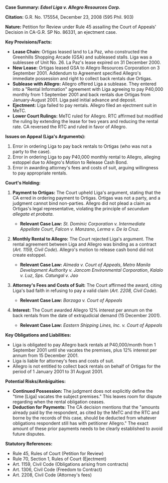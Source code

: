 **Case Summary: *Edsel Liga v. Allegro Resources Corp.***

**Citation:** G.R. No. 175554, December 23, 2008 (595 Phil. 903)

**Nature:** Petition for Review under Rule 45 assailing the Court of Appeals' Decision in CA-G.R. SP No. 86331, an ejectment case.

**Key Provisions/Facts:**

*   **Lease Chain:** Ortigas leased land to La Paz, who constructed the Greenhills Shopping Arcade (GSA) and subleased stalls. Liga was a sublessee of Unit No. 26. La Paz's lease expired on 31 December 2000.
*   **New Lease:** Ortigas leased GSA to Allegro Resources Corporation on 3 September 2001. Addendum to Agreement specified Allegro's immediate possession and right to collect back rentals due Ortigas.
*   **Sublease with Allegro:** Allegro offered Liga a sublease. They entered into a "Rental Information" agreement with Liga agreeing to pay P40,000 monthly from 1 September 2001 and back rentals due Ortigas from January-August 2001. Liga paid initial advance and deposit.
*   **Ejectment:** Liga failed to pay rentals. Allegro filed an ejectment suit in MeTC.
*   **Lower Court Rulings:** MeTC ruled for Allegro. RTC affirmed but modified the ruling by extending the lease for two years and reducing the rental rate. CA reversed the RTC and ruled in favor of Allegro.

**Issues on Appeal (Liga's Arguments):**

1.  Error in ordering Liga to pay back rentals to Ortigas (who was not a party to the case).
2.  Error in ordering Liga to pay P40,000 monthly rental to Allegro, alleging estoppel due to Allegro's Motion to Release Cash Bond.
3.  Error in awarding attorney's fees and costs of suit, arguing willingness to pay appropriate rentals.

**Court's Holding:**

1.  **Payment to Ortigas:** The Court upheld Liga's argument, stating that the CA erred in ordering payment to Ortigas. Ortigas was not a party, and a judgment cannot bind non-parties. Allegro did not plead a claim as Ortigas's legal representative, violating the principle of *secundum allegata et probata*.

    *   **Relevant Case Law:** *St. Dominic Corporation v. Intermediate Appellate Court*, *Falcon v. Manzano*, *Lerma v. De la Cruz*.
2.  **Monthly Rental to Allegro:** The Court rejected Liga's argument. The rental agreement between Liga and Allegro was binding as a contract (*Art. 1159, Civil Code*). Allegro's motion to release cash bond did not create estoppel.

    *   **Relevant Case Law:** *Almeda v. Court of Appeals*, *Metro Manila Development Authority v. Jancom Environmental Corporation*, *Kalalo v. Luz*, *Sps. Catungal v. Jao*
3.  **Attorney's Fees and Costs of Suit:** The Court affirmed the award, citing Liga's bad faith in refusing to pay a valid claim (*Art. 2208, Civil Code*).

    *   **Relevant Case Law:** *Barzaga v. Court of Appeals*
4.  **Interest:** The Court awarded Allegro 12% interest per annum on the back rentals from the date of extrajudicial demand (15 December 2001).

    *   **Relevant Case Law:** *Eastern Shipping Lines, Inc. v. Court of Appeals*

**Key Obligations and Liabilities:**

*   Liga is obligated to pay Allegro back rentals at P40,000/month from 1 September 2001 until she vacates the premises, plus 12% interest per annum from 15 December 2001.
*   Liga is liable for attorney's fees and costs of suit.
*   Allegro is not entitled to collect back rentals on behalf of Ortigas for the period of 1 January 2001 to 31 August 2001.

**Potential Risks/Ambiguities:**

*   **Continued Possession:** The judgment does not explicitly define the "time [Liga] vacates the subject premises." This leaves room for dispute regarding when the rental obligation ceases.
*   **Deduction for Payments:** The CA decision mentions that the "amounts already paid by the respondent, as cited by the MeTC and the RTC and borne by the records of this case, should be deducted from whatever obligations respondent still has with petitioner Allegro." The exact amount of these prior payments needs to be clearly established to avoid future disputes.

**Statutory References:**

*   Rule 45, Rules of Court (Petition for Review)
*   Rule 70, Section 1, Rules of Court (Ejectment)
*   Art. 1159, Civil Code (Obligations arising from contracts)
*   Art. 1306, Civil Code (Freedom to Contract)
*   Art. 2208, Civil Code (Attorney's fees)
